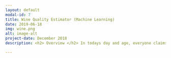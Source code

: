 ```yaml
---
layout: default
modal-id: 7
title: Wine Quality Estimator (Machine Learning)
date: 2019-06-18
img: wine.png
alt: image-alt
project-date: December 2018
description: <h2> Overview </h2> In todays day and age, everyone claims to know where to find the best wine! But who can you trust? Well, we decided to explore whether we could use a machine learning classification approach to distinguish a good wine from a bad one! <br><br> This project set out to use an established dataset of red and white wines (6497 wines to be exact) and create a model to predict a wine's quality. Each wine has 11 features from volatile acidity to alcohol content as well as a quality rating out of 10. Our approach detailed below was to treat this as a classification problem whereby wines in the range of 0-4 are bad, 5-6 are good and 7-10 are great! More detail, including the code used as well as the credit for the wine dataset used is available <a href=https://github.com/LeTo37/Wine_Quality_Estimator target="_blank">here</a>.<br><h2> Approach </h2> As mentioned above, the approach we took was to treat this as a classification problem. This means we had to assign labels to the data of bad (0), good (1) or great (2) to each wine. The first step was reading, understanding and preprocessing the data to be ready for modeling. <h3>Data Handling</h3> In order to handle the data available, we used the pandas library. This allowed us to easily read and process each feature of each wine. We added a new column to the data to assign the labels described above. <h4>K Fold Cross Validation</h4> The next preprocessing step is to split the data into k equal data sets of folds. In this case we used k =3. This allows us to use 1 fold as a test set while the rest are used to train the data. This is done multiple times such that each fold is used as a test set. This is a great way to ensure accuracy of assessment of whatever model is used. <h3>Modelling</h3> Using the sklearn python library we were able to use a few model techniques that we thought were worth trying and assess which performed the best. We used and tested the following models<span>&#58; <ul><li>Gaussian Model</li><li>Logistic Regression</li><li>Decision Tree Classification</li><li>Random Forest Classification</li><li>K Nearest Neighbours Classification</li><li>Multilayer Perceptron Neural Network</li></ul> <br><h2> Conclusion </h2> We found that the best performing model turned out to be the RandomForest Classifier. Simpler models such as the GaussianNB and the Kneighbours did not perform so well. This was something we were unsurprised by due to the complexity of the data and difficulty in finding clear predictive features from visual inspection of the data. More complex models such as the RandomForest which performs implicit feature selection is able to better capture the data. <br> We also found that some features were helpful to the model and some were not at all. For example, alchohol content was a feature that linearly correlated to quality but density and ph value were entirely unrelated to quality. <br> <br> <h2> Video </h2> This project is further described by my project team-mate in the following video <br> <br> <div align="center"> <iframe width="630" height="385" src="https://www.youtube-nocookie.com/embed/-Rh84DiBa78" frameborder="0" allow="accelerometer; autoplay; encrypted-media; gyroscope; picture-in-picture" allowfullscreen></iframe> </div>

---
```

